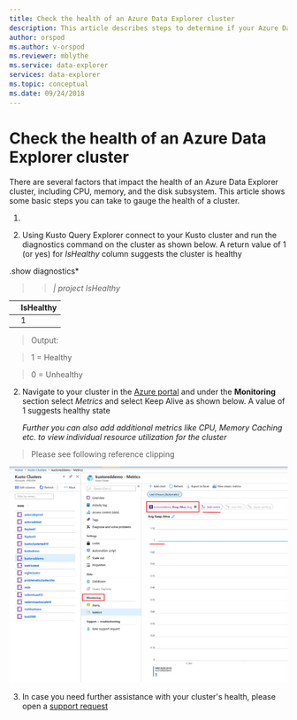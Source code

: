 ```yaml
---
title: Check the health of an Azure Data Explorer cluster
description: This article describes steps to determine if your Azure Data Explorer cluster is healthy.
author: orspod
ms.author: v-orspod
ms.reviewer: mblythe
ms.service: data-explorer
services: data-explorer
ms.topic: conceptual
ms.date: 09/24/2018
---
```


# Check the health of an Azure Data Explorer cluster

There are several factors that impact the health of an Azure Data Explorer cluster, including CPU, memory, and the disk subsystem. This article shows some basic steps you can take to gauge the health of a cluster.

1.  

1. Using Kusto Query Explorer connect to your Kusto cluster and run the
    diagnostics command on the cluster as shown below. A return value of 1 (or
    yes) for *IsHealthy* column suggests the cluster is healthy

.show diagnostics*

>>  *\| project IsHealthy*

|   | IsHealthy |
|---|-----------|
|   | 1         |

>   Output:

>   1 = Healthy

>   0 = Unhealthy

2.  Navigate to your cluster in the [Azure portal](https://ms.portal.azure.com)
    and under the **Monitoring** section select *Metrics* and select Keep Alive
    as shown below. A value of 1 suggests healthy state

    *Further you can also add additional metrics like CPU, Memory Caching etc. to view individual resource utilization for the cluster*

>   Please see following reference clipping

![](media/check-cluster-health/portal-metrics.png)


3. In case you need further assistance with your cluster's health, please open a [support request ](<https://ms.portal.azure.com/#>) 